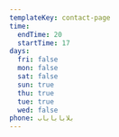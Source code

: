 ```yaml
---
templateKey: contact-page
time:
  endTime: 20
  startTime: 17
days:
  fri: false
  mon: false
  sat: false
  sun: true
  thu: true
  tue: true
  wed: false
phone: بلاباباباب
---
```



